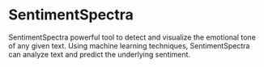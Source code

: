 # SentimentSpectra
SentimentSpectra powerful tool to detect and visualize the emotional tone of any given text. Using machine learning techniques, SentimentSpectra can analyze text and predict the underlying sentiment.
